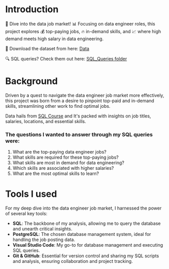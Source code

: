 # Introduction
🚀 Dive into the data job market! 📊 Focusing on data engineer roles, this project explores 💰 top-paying jobs, 🔥 in-demand skills, and 📈 where high demand meets high salary in data engineering.

📂 Download the dataset from here: [Data](https://drive.google.com/drive/folders/1moeWYoUtUklJO6NJdWo9OV8zWjRn0rjN)  

🔍 SQL queries? Check them out here: [SQL_Queries folder](/sql_Queries/)

# Background
Driven by a quest to navigate the data engineer job market more effectively, this project was born from a desire to pinpoint top-paid and in-demand skills, streamlining other work to find optimal jobs.

Data hails from [SQL Course](https://lukebarousse.com/sql) and It's packed with insights on job titles, salaries, locations, and essential skills.

### The questions I wanted to answer through my SQL queries were:

1. What are the top-paying data engineer jobs?
2. What skills are required for these top-paying jobs?
3. What skills are most in demand for data engineering?
4. Which skills are associated with higher salaries?
5. What are the most optimal skills to learn?

# Tools I used
For my deep dive into the data engineer job market, I harnessed the power of several key tools:

 - **SQL**: The backbone of my analysis, allowing me to query the database and unearth critical insights.
 - **PostgreSQL**: The chosen database management system, ideal for handling the job posting data.
 - **Visual Studio Code**: My go-to for database management and executing SQL queries.
 - **Git & GitHub**: Essential for version control and sharing my SQL scripts and analysis, ensuring collaboration and project tracking.
